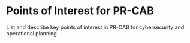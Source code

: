# Points of Interest for PR-CAB

List and describe key points of interest in PR-CAB for cybersecurity and operational planning.
